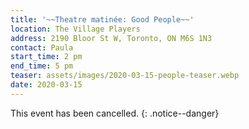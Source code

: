 ```yaml
---
title: '~~Theatre matinée: Good People~~'
location: The Village Players
address: 2190 Bloor St W, Toronto, ON M6S 1N3
contact: Paula
start_time: 2 pm
end_time: 5 pm
teaser: assets/images/2020-03-15-people-teaser.webp
date: 2020-03-15
---
```


This event has been cancelled.
{: .notice--danger}
